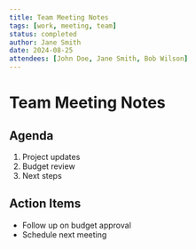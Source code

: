 ```yaml
---
title: Team Meeting Notes
tags: [work, meeting, team]
status: completed
author: Jane Smith
date: 2024-08-25
attendees: [John Doe, Jane Smith, Bob Wilson]
---
```


# Team Meeting Notes

## Agenda
1. Project updates
2. Budget review
3. Next steps

## Action Items
- Follow up on budget approval
- Schedule next meeting